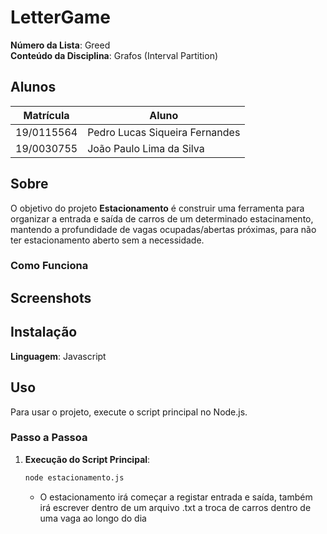 # LetterGame

**Número da Lista**: Greed<br>
**Conteúdo da Disciplina**: Grafos (Interval Partition)<br>

## Alunos

| Matrícula  | Aluno                          |
| ---------- | ------------------------------ |
| 19/0115564 | Pedro Lucas Siqueira Fernandes |
| 19/0030755 | João Paulo Lima da Silva       |

## Sobre

O objetivo do projeto **Estacionamento** é construir uma ferramenta para organizar a entrada e saída de carros de um determinado estacinamento, mantendo a profundidade de vagas ocupadas/abertas próximas, para não ter estacionamento aberto sem a necessidade.

### Como Funciona

## Screenshots

## Instalação

**Linguagem**: Javascript<br>

## Uso

Para usar o projeto, execute o script principal no Node.js.

### Passo a Passoa
1. **Execução do Script Principal**:
   ```bash
   node estacionamento.js
   ```
   - O estacionamento irá começar a registar entrada e saída, também irá escrever dentro de um arquivo .txt a troca de carros dentro de uma vaga ao longo do dia